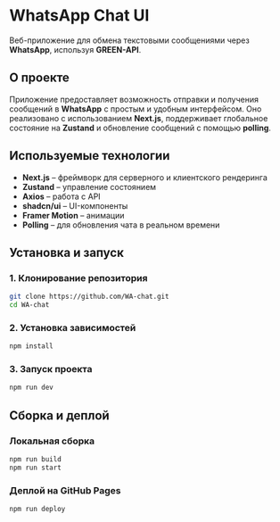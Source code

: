 # WhatsApp Chat UI  

Веб-приложение для обмена текстовыми сообщениями через **WhatsApp**, используя **GREEN-API**.  

## О проекте  
Приложение предоставляет возможность отправки и получения сообщений в **WhatsApp** с простым и удобным интерфейсом. Оно реализовано с использованием **Next.js**, поддерживает глобальное состояние на **Zustand** и обновление сообщений с помощью **polling**.  

## Используемые технологии  
- **Next.js** – фреймворк для серверного и клиентского рендеринга  
- **Zustand** – управление состоянием  
- **Axios** – работа с API  
- **shadcn/ui** – UI-компоненты  
- **Framer Motion** – анимации  
- **Polling** – для обновления чата в реальном времени  

## Установка и запуск  

### 1. Клонирование репозитория  
```sh  
git clone https://github.com/WA-chat.git  
cd WA-chat  
```
  
### 2. Установка зависимостей  
```sh  
npm install  
```



### 3. Запуск проекта  
```sh  
npm run dev  
```

## Сборка и деплой  

### Локальная сборка  
```sh  
npm run build  
npm run start  
```

### Деплой на GitHub Pages  
```sh  
npm run deploy  
```



